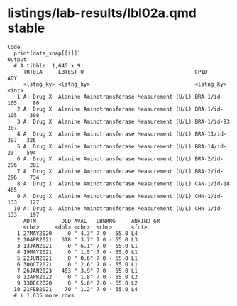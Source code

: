 # listings/lab-results/lbl02a.qmd stable

    Code
      print(data_snap[[i]])
    Output
      # A tibble: 1,645 x 9
         TRT01A     LBTEST_U                                   CPID            ADY
         <lstng_ky> <lstng_ky>                                 <lstng_ky>    <int>
       1 A: Drug X  Alanine Aminotransferase Measurement (U/L) BRA-1/id-105     80
       2 A: Drug X  Alanine Aminotransferase Measurement (U/L) BRA-1/id-105    398
       3 A: Drug X  Alanine Aminotransferase Measurement (U/L) BRA-1/id-93     207
       4 A: Drug X  Alanine Aminotransferase Measurement (U/L) BRA-11/id-397   326
       5 A: Drug X  Alanine Aminotransferase Measurement (U/L) BRA-14/id-23    594
       6 A: Drug X  Alanine Aminotransferase Measurement (U/L) BRA-2/id-296    281
       7 A: Drug X  Alanine Aminotransferase Measurement (U/L) BRA-2/id-296    734
       8 A: Drug X  Alanine Aminotransferase Measurement (U/L) CAN-1/id-18     465
       9 A: Drug X  Alanine Aminotransferase Measurement (U/L) CHN-1/id-133    127
      10 A: Drug X  Alanine Aminotransferase Measurement (U/L) CHN-1/id-133    197
         ADTM        DLD AVAL   LBNRNG     ANRIND_GR
         <chr>     <dbl> <chr>  <chr>      <fct>    
       1 27MAY2020     0 " 4.3" 7.0 - 55.0 L4       
       2 10APR2021   318 " 3.7" 7.0 - 55.0 L3       
       3 13JAN2021     0 " 6.1" 7.0 - 55.0 L1       
       4 19MAY2021     0 " 1.5" 7.0 - 55.0 L1       
       5 22JUN2021     0 " 0.6" 7.0 - 55.0 L1       
       6 30OCT2021     0 " 2.6" 7.0 - 55.0 L1       
       7 26JAN2023   453 " 3.9" 7.0 - 55.0 L1       
       8 12APR2022     0 " 1.8" 7.0 - 55.0 L2       
       9 13DEC2020     0 " 5.6" 7.0 - 55.0 L2       
      10 21FEB2021    70 " 1.2" 7.0 - 55.0 L4       
      # i 1,635 more rows

